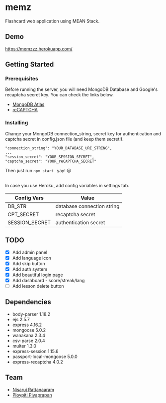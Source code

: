 # memz
Flashcard web application using MEAN Stack.

## Demo ##
https://memzzz.herokuapp.com/

## Getting Started ##

### Prerequisites ###

Before running the server, you will need MongoDB Database and Google's recaptcha secret key. You can check the links below.
- [MongoDB Atlas](https://www.mongodb.com/cloud/atlas)
- [reCAPTCHA](https://www.google.com/recaptcha)

### Installing ###

Change your MongoDB connection_string, secret key for authentication and captcha secret in config.json file (and keep them secret!).
```
"connection_string": "YOUR_DATABASE_URI_STRING",
...
"session_secret": "YOUR_SESSION_SECRET",
"captcha_secret": "YOUR_reCAPTCHA_SECRET"
```
Then just run `npm start ` yay! :smiley:
<br><br>


In case you use Heroku, add config variables in settings tab.

| Config Vars    | Value                       |
| -------------- | --------------------------- |
| DB_STR         | database connection string  |
| CPT_SECRET     | recaptcha secret            |
| SESSION_SECRET | authentication secret       |

## TODO ##
- [x] Add admin panel
- [x] Add language icon
- [x] Add skip button
- [x] Add auth system
- [x] Add beautiful login page
- [x] Add dashboard - score/streak/lang
- [ ] Add lesson delete button

## Dependencies ##
- body-parser 1.18.2
- ejs 2.5.7
- express 4.16.2
- mongoose 5.0.2
- wanakana 2.3.4
- csv-parse 2.0.4
- multer 1.3.0
- express-session 1.15.6
- passport-local-mongoose 5.0.0
- express-recaptcha 4.0.2

## Team ##
- [Nisaruj Rattanaaram](https://github.com/nisaruj)
- [Ploypiti Piyaprapan](https://github.com/ploypiti)
